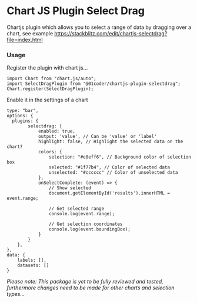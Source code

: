 # Chart JS Plugin Select Drag
Chartjs plugin which allows you to select a range of data by dragging over a chart, see example https://stackblitz.com/edit/chartjs-selectdrag?file=index.html

### Usage

Register the plugin with chart js...
```
import Chart from "chart.js/auto";
import SelectDragPlugin from "@01coder/chartjs-plugin-selectdrag";
Chart.register(SelectDragPlugin);
```

Enable it in the settings of a chart
```
type: "bar",
options: {
  plugins: {
        selectdrag: {
            enabled: true,
            output: 'value', // Can be 'value' or 'label'
            highlight: false, // Highlight the selected data on the chart?
            colors: {
                selection: "#e8eff6", // Background color of selection box
                selected: "#1f77b4", // Color of selected data
                unselected: "#cccccc" // Color of unselected data
            },
            onSelectComplete: (event) => {
                // Show selected
                document.getElementById('results').innerHTML = event.range;

                // Get selected range
                console.log(event.range);
                
                // Get selection coordinates
                console.log(event.boundingBox);
            }
        }
    },
},
data: { 
    labels: [], 
    datasets: []
}
```

*Please note: This package is yet to be fully reviewed and tested, furthermore changes need to be made for other charts and selection types...*
